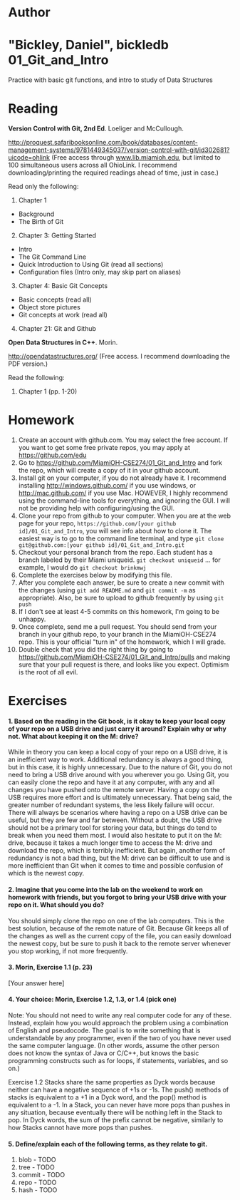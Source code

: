 Author
==========
"Bickley, Daniel", bickledb
01_Git_and_Intro
================

Practice with basic git functions, and intro to study of Data Structures

Reading
=======

**Version Control with Git, 2nd Ed**. Loeliger and McCullough. 

http://proquest.safaribooksonline.com/book/databases/content-management-systems/9781449345037/version-control-with-git/id302681?uicode=ohlink (Free access through www.lib.miamioh.edu, but limited to 100 simultaneous users across all OhioLink. I recommend downloading/printing the required readings ahead of time, just in case.)

Read only the following:

1. Chapter 1
  * Background
  * The Birth of Git
2. Chapter 3: Getting Started
  * Intro
  * The Git Command Line
  * Quick Introduction to Using Git (read all sections)
  * Configuration files (Intro only, may skip part on aliases)
3. Chapter 4: Basic Git Concepts
  * Basic concepts (read all)
  * Object store pictures
  * Git concepts at work (read all)
4. Chapter 21: Git and Github

**Open Data Structures in C++**. Morin. 

http://opendatastructures.org/ (Free access. I recommend downloading the PDF version.)

Read the following:

1. Chapter 1 (pp. 1-20)

Homework
========

1. Create an account with github.com. You may select the free account. If you want to get some free private repos, you may apply at https://github.com/edu
2. Go to https://github.com/MiamiOH-CSE274/01_Git_and_Intro and fork the repo, which will create a copy of it in your github account.
3. Install git on your computer, if you do not already have it. I recommend installing http://windows.github.com/ if you use windows, or http://mac.github.com/ if you use Mac. HOWEVER, I highly recommend using the command-line tools for everything, and ignoring the GUI. I will not be providing help with configuring/using the GUI.
4. Clone your repo from github to your computer. When you are at the web page for your repo, `https://github.com/[your github id]/01_Git_and_Intro`, you will see info about how to clone it. The easiest way is to go to the command line terminal, and type `git clone git@github.com:[your github id]/01_Git_and_Intro.git`
5. Checkout your personal branch from the repo. Each student has a branch labeled by their Miami uniqueid. `git checkout uniqueid` ... for example, I would do `git checkout brinkmwj`
6. Complete the exercises below by modifying this file.
7. After you complete each answer, be sure to create a new commit with the changes (using `git add README.md` and `git commit -m` as appropriate). Also, be sure to upload to github frequently by using `git push`
8. If I don't see at least 4-5 commits on this homework, I'm going to be unhappy.
9. Once complete, send me a pull request. You should send from your branch in your github repo, to your branch in the MiamiOH-CSE274 repo. This is your official "turn in" of the homework, which I will grade.
10. Double check that you did the right thing by going to https://github.com/MiamiOH-CSE274/01_Git_and_Intro/pulls and making sure that your pull request is there, and looks like you expect. Optimism is the root of all evil.

Exercises
=========

#### 1. Based on the reading in the Git book, is it okay to keep your local copy of your repo on a USB drive and just carry it around? Explain why or why not. What about keeping it on the M: drive?

While in theory you can keep a local copy of your repo on a USB drive, it is an inefficient way to work. Additional redundancy is always a good thing, but in this case, it is highly unnecessary. Due to the nature of Git, you do not need to 
bring a USB drive around with you wherever you go. Using Git, you can easily clone the repo and have it at any computer, with any and all changes you have pushed onto the remote server. Having a copy on the USB requires more effort and is ultimately
unnecessary. That being said, the greater number of redundant systems, the less likely failure will occur. There will always be scenarios where having a repo on a USB drive can be useful, but they are few and far between. Without a doubt, the USB drive 
should not be a primary tool for storing your data, but things do tend to break when you need them most. I would also hesitate to put it on the M: drive, because it takes a much longer time to access the M: drive and download the repo, which is terribly inefficient.
But again, another form of redundancy is not a bad thing, but the M: drive can be difficult to use and is more inefficient than Git when it comes to time and possible confusion of which is the newest copy.

#### 2. Imagine that you come into the lab on the weekend to work on homework with friends, but you forgot to bring your USB drive with your repo on it. What should you do?

You should simply clone the repo on one of the lab computers. This is the best solution, because of the remote nature of Git. Because Git keeps all of the changes as well as the current copy of the file, you can easily download the newest copy, but be sure to push
 it back to the remote server whenever you stop working, if not more frequently. 

#### 3. Morin, Exercise 1.1 (p. 23)

[Your answer here]

#### 4. Your choice: Morin, Exercise 1.2, 1.3, or 1.4 (pick one)

Note: You should not need to write any real computer code for any of these. Instead, explain how you would approach the problem using a combination of English and pseudocode. The goal is to write something that is understandable by any programmer, even if the two of you have never used the same computer language. (In other words, assume the other person does not know the syntax of Java or C/C++, but knows the basic programming constructs such as for loops, if statements, variables, and so on.)

Exercise 1.2
	Stacks share the same properties as Dyck words because neither can have a negative sequence of +1s or -1s. The push() methods of stacks is equivalent to a +1 in a Dyck word, and the pop() method is equivalent to a -1. In a Stack, you can never have more pops than pushes in any situation, because eventually there will be nothing left in the Stack to pop. In Dyck words, the sum of the prefix cannot be negative, similarly to how Stacks cannot have more pops than pushes. 



#### 5. Define/explain each of the following terms, as they relate to git.

1. blob - TODO
2. tree - TODO
3. commit - TODO
4. repo - TODO
5. hash - TODO
